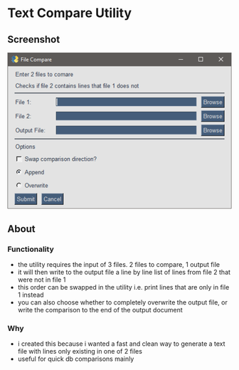 # Text Compare Utility

## Screenshot

![Text Compare](/Meta/Screenshots/textcompare.png?raw=true "Optional Title")

## About

### Functionality

* the utility requires the input of 3 files. 2 files to compare, 1 output file
* it will then write to the output file a line by line list of lines from file 2 that were not in file 1
* this order can be swapped in the utility i.e. print lines that are only in file 1 instead
* you can also choose whether to completely overwrite the output file, or write the comparison to the end of the output document

### Why

* i created this because i wanted a fast and clean way to generate a text file with lines only existing in one of 2 files
* useful for quick db comparisons mainly
